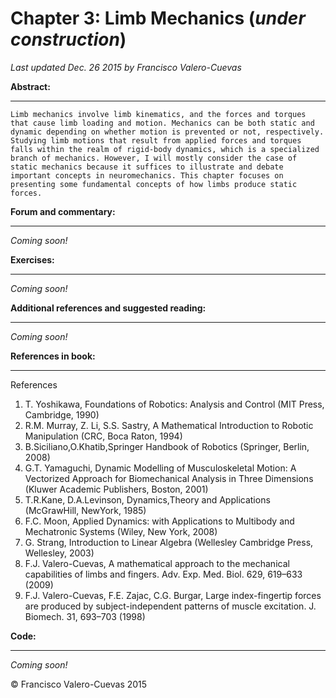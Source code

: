 # Chapter 3: Limb Mechanics  (*under construction*)
*Last updated Dec. 26 2015 by Francisco Valero-Cuevas*

**Abstract:**
_________

~~~
Limb mechanics involve limb kinematics, and the forces and torques that cause limb loading and motion. Mechanics can be both static and dynamic depending on whether motion is prevented or not, respectively. Studying limb motions that result from applied forces and torques falls within the realm of rigid-body dynamics, which is a specialized branch of mechanics. However, I will mostly consider the case of static mechanics because it suffices to illustrate and debate important concepts in neuromechanics. This chapter focuses on presenting some fundamental concepts of how limbs produce static forces.
~~~

**Forum and commentary:**
_____________________
*Coming soon!*


**Exercises:**
__________
*Coming soon!*


**Additional references and suggested reading:**
____________________________________________
*Coming soon!*


**References in book:**
___________________
References
1. T. Yoshikawa, Foundations of Robotics: Analysis and Control (MIT Press, Cambridge, 1990)
2. R.M. Murray, Z. Li, S.S. Sastry, A Mathematical Introduction to Robotic Manipulation (CRC,
Boca Raton, 1994)
3. B.Siciliano,O.Khatib,Springer Handbook of Robotics (Springer, Berlin, 2008)
4. G.T. Yamaguchi, Dynamic Modelling of Musculoskeletal Motion: A Vectorized Approach for
Biomechanical Analysis in Three Dimensions (Kluwer Academic Publishers, Boston, 2001)
5. T.R.Kane, D.A.Levinson, Dynamics,Theory and Applications (McGrawHill, NewYork, 1985)
6. F.C. Moon, Applied Dynamics: with Applications to Multibody and Mechatronic Systems (Wiley,
New York, 2008)
7. G. Strang, Introduction to Linear Algebra (Wellesley Cambridge Press, Wellesley, 2003)
8. F.J. Valero-Cuevas, A mathematical approach to the mechanical capabilities of limbs and fingers.
Adv. Exp. Med. Biol. 629, 619–633 (2009)
9. F.J. Valero-Cuevas, F.E. Zajac, C.G. Burgar, Large index-fingertip forces are produced by
subject-independent patterns of muscle excitation. J. Biomech. 31, 693–703 (1998)

**Code:**
_____
*Coming soon!*



© Francisco Valero-Cuevas 2015
